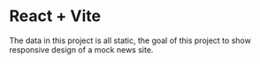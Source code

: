 # React + Vite

The data in this project is all static, the goal of this project to show responsive design of a mock news site.
